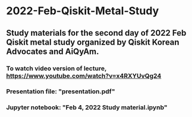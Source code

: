 # 2022-Feb-Qiskit-Metal-Study

## Study materials for the second day of 2022 Feb Qiskit metal study organized by Qiskit Korean Advocates and AiQyAm.

### To watch video version of lecture, https://www.youtube.com/watch?v=x4RXYUvQg24
### Presentation file: "presentation.pdf"
### Jupyter notebook: "Feb 4, 2022 Study material.ipynb"

